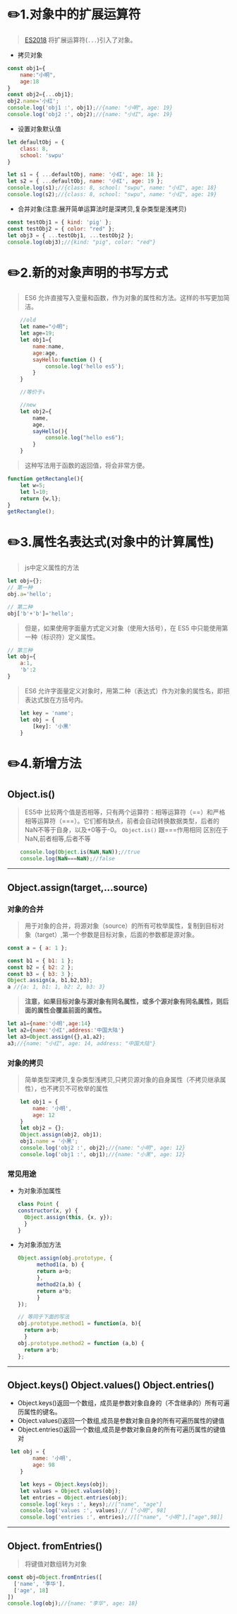 # :pencil2:1.对象中的扩展运算符
>[ES2018](https://www.html.cn/archives/9990) 将扩展运算符(<code>...</code>)引入了对象。
* 拷贝对象
```js
const obj1={
    name:"小明",
    age:18
}    
const obj2={...obj1};
obj2.name='小红';
console.log('obj1 :', obj1);//{name: "小明", age: 19}
console.log('obj2 :', obj2);//{name: "小红", age: 19}
```
* 设置对象默认值
```js
let defaultObj = {
    class: 8,
    school: 'swpu'
}

let s1 = { ...defaultObj, name: '小红', age: 18 };
let s2 = { ...defaultObj, name: '小红', age: 19 };
console.log(s1);//{class: 8, school: "swpu", name: "小红", age: 18}
console.log(s2);//{class: 8, school: "swpu", name: "小红", age: 19}
```
* 合并对象(注意:展开简单运算法时是深拷贝,复杂类型是浅拷贝)
```js
const testObj1 = { kind: 'pig' };
const testObj2 = { color: "red" };
let obj3 = { ...testObj1, ...testObj2 };
console.log(obj3);//{kind: "pig", color: "red"}
```
# :pencil2:2.新的对象声明的书写方式
>ES6 允许直接写入变量和函数，作为对象的属性和方法。这样的书写更加简洁。
```js
    //old
    let name="小明";
    let age=19;
    let obj1={
        name:name,
        age:age,
        sayHello:function () {
            console.log('hello es5');
        }
    }

    //等价于↓

    //new
    let obj2={
        name,
        age,
        sayHello(){
            console.log("hello es6");
        }
    }
```
>这种写法用于函数的返回值，将会非常方便。
```js
function getRectangle(){
    let w=5;
    let l=10;
    return {w,l};
}
getRectangle();
```
# :pencil2:3.属性名表达式(对象中的计算属性)
>js中定义属性的方法
```js
let obj={};
// 第一种
obj.a='hello';

// 第二种
obj['b'+'b']='hello';
```
>但是，如果使用字面量方式定义对象（使用大括号），在 ES5 中只能使用第一种（标识符）定义属性。
```js
// 第三种
let obj={
    a:1,
    'b':2
}
```
>ES6 允许字面量定义对象时，用第二种（表达式）作为对象的属性名，即把表达式放在方括号内。
```js
    let key = 'name';
    let obj = {
        [key]: '小黑'
    }
```
# :pencil2:4.新增方法
## Object.is()
>ES5中 比较两个值是否相等，只有两个运算符：相等运算符（==）和严格相等运算符（===）。它们都有缺点，前者会自动转换数据类型，后者的NaN不等于自身，以及+0等于-0。
<code>Object.is()</code> 跟===作用相同 区别在于NaN,前者相等,后者不等
```js
    console.log(Object.is(NaN,NaN));//true
    console.log(NaN===NaN);//false
```
---
## Object.assign(target,...source)
### 对象的合并
>用于对象的合并，将源对象（source）的所有可枚举属性，复制到目标对象（target）,第一个参数是目标对象，后面的参数都是源对象。
```js
const a = { a: 1 };

const b1 = { b1: 1 };
const b2 = { b2: 2 };
const b3 = { b3: 3 };
Object.assign(a, b1,b2,b3);
a //{a: 1, b1: 1, b2: 2, b3: 3}
```
>**注意，如果目标对象与源对象有同名属性，或多个源对象有同名属性，则后面的属性会覆盖前面的属性。**
```js
let a1={name:'小明',age:14}
let a2={name:'小红',address:'中国大陆'}
let a3=Object.assign({},a1,a2);
a3;//{name: "小红", age: 14, address: "中国大陆"}
```
### 对象的拷贝
>简单类型深拷贝,复杂类型浅拷贝,只拷贝源对象的自身属性（不拷贝继承属性），也不拷贝不可枚举的属性
```js
    let obj1 = {
        name: '小明',
        age: 12
    }
    let obj2 = {};
    Object.assign(obj2, obj1);
    obj1.name = '小黑';
    console.log('obj2 :', obj2);//{name: "小明", age: 12}
    console.log('obj1 :', obj1);//{name: "小黑", age: 12}
```
### 常见用途
* 为对象添加属性
  ```js
  class Point {
  constructor(x, y) {
    Object.assign(this, {x, y});
    }
  }
  ```
* 为对象添加方法
  ```js
  Object.assign(obj.prototype, {
        method1(a, b) {
        return a+b;
        },
        method2(a,b) {
        return a*b;
        }
  });
  
  // 等同于下面的写法
  obj.prototype.method1 = function(a, b){
    return a+b;
    }
  obj.prototype.method2 = function (a,b) {
    return a*b;
  };
  ```
---
## Object.keys() Object.values() Object.entries()
* Object.keys()返回一个数组，成员是参数对象自身的（不含继承的）所有可遍历属性的键名。
* Object.values()返回一个数组,成员是参数对象自身的所有可遍历属性的键值
* Object.entries()返回一个数组,成员是参数对象自身的所有可遍历属性的键值对
```js
 let obj = {
        name: '小明',
        age: 98
    }

    let keys = Object.keys(obj);
    let values = Object.values(obj);
    let entries = Object.entries(obj);
    console.log('keys :', keys);//["name", "age"]
    console.log('values :', values);// ["小明", 98]
    console.log('entries :', entries);//[["name", "小明"],["age",98]]
```
---
## Object. fromEntries()
> 将键值对数组转为对象
```js
const obj=Object.fromEntries([
  ['name', '李华'],
  ['age', 18]
])
console.log(obj);//{name: "李华", age: 18}
```